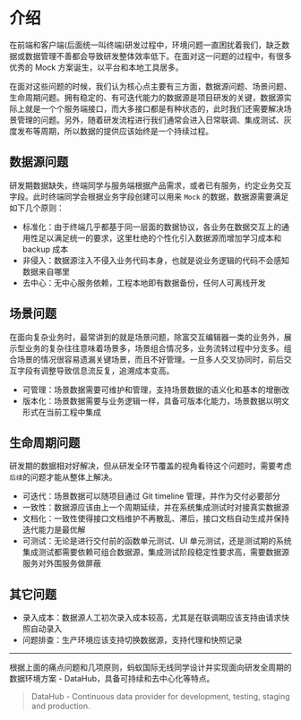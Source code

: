 # 介绍

在前端和客户端(后面统一叫终端)研发过程中，环境问题一直困扰着我们，缺乏数据或数据管理不善都会导致研发整体效率低下。在面对这一问题的过程中，有很多优秀的 Mock 方案诞生，以平台和本地工具居多。

在面对这些问题的时候，我们认为核心点主要有三方面，数据源问题、场景问题、生命周期问题。拥有稳定的、有可迭代能力的数据源是项目研发的关键，数据源实际上就是一个个服务端接口，而大多接口都是有种状态的，此时我们还需要解决场景管理的问题。另外，随着研发流程进行我们通常会进入日常联调、集成测试、灰度发布等周期，所以数据的提供应该始终是一个持续过程。

## 数据源问题

研发期数据缺失，终端同学与服务端根据产品需求，或者已有服务，约定业务交互字段。此时终端同学会根据业务字段创建可以用来 `Mock` 的数据，数据源需要满足如下几个原则：

* 标准化：由于终端几乎都基于同一层面的数据协议，各业务在数据交互上的通用性足以满足统一的要求，这里杜绝的个性化引入数据源而增加学习成本和 backup 成本
* 非侵入：数据源注入不侵入业务代码本身，也就是说业务逻辑的代码不会感知数据来自哪里
* 去中心：无中心服务依赖，工程本地即有数据备份，任何人可离线开发

## 场景问题

在面向复杂业务时，最常讲到的就是场景问题，除富交互编辑器一类的业务外，展示型业务的复杂往往意味着场景多，场景组合情况多，业务流转过程中分支多。组合场景的情况很容易遗漏关键场景，而且不好管理。一旦多人交叉协同时，前后交互字段有调整导致信息流反复，追溯成本变高。

* 可管理：场景数据需要可维护和管理，支持场景数据的语义化和基本的增删改
* 版本化：场景数据需要与业务逻辑一样，具备可版本化能力，场景数据以明文形式在当前工程中集成

## 生命周期问题

研发期的数据相对好解决，但从研发全环节覆盖的视角看待这个问题时，需要考虑`后续`的问题才能从整体上解决。

* 可迭代：场景数据可以随项目通过 Git timeline 管理，并作为交付必要部分
* 一致性：数据源应该由上一个周期延续，并在系统集成测试时对接真实数据源
* 文档化：一致性使得接口文档维护不再散乱、滞后，接口文档自动生成并保持迭代能力是最优解
* 可测试：无论是进行交付前的函数单元测试、UI 单元测试，还是测试期的系统集成测试都需要依赖可组合数据源，集成测试阶段稳定性要求高，需要数据源服务对外围服务做屏蔽

## 其它问题

* 录入成本：数据源人工初次录入成本较高，尤其是在联调期应该支持由请求快照自动录入
* 问题排查：生产环境应该支持切换数据源，支持代理和快照记录

---

根据上面的痛点问题和几项原则，蚂蚁国际无线同学设计并实现面向研发全周期的数据环境方案 - DataHub，具备可持续和去中心化等特点。
> DataHub - Continuous data provider for development, testing, staging and production.
